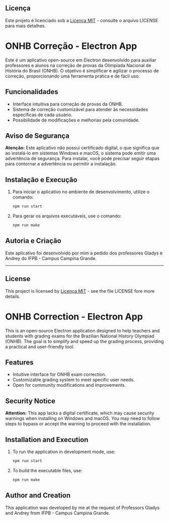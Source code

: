 ## Licença

Este projeto é licenciado sob a [Licença MIT](LICENSE) - consulte o arquivo LICENSE para mais detalhes.

# ONHB Correção - Electron App

Este é um aplicativo open-source em Electron desenvolvido para auxiliar professores e alunos na correção de provas da Olimpíada Nacional de História do Brasil (ONHB). O objetivo é simplificar e agilizar o processo de correção, proporcionando uma ferramenta prática e de fácil uso.

## Funcionalidades

- Interface intuitiva para correção de provas da ONHB.
- Sistema de correção customizável para atender às necessidades específicas de cada usuário.
- Possibilidade de modificações e melhorias pela comunidade.

## Aviso de Segurança

**Atenção:** Este aplicativo não possui certificado digital, o que significa que ao instalá-lo em sistemas Windows e macOS, o sistema pode emitir uma advertência de segurança. Para instalar, você pode precisar seguir etapas para contornar a advertência ou permitir a instalação.

## Instalação e Execução

1. Para iniciar o aplicativo no ambiente de desenvolvimento, utilize o comando:
   ```bash
   npm run start
   ```

2. Para gerar os arquivos executáveis, use o comando:
   ```bash
   npm run make
   ```

## Autoria e Criação

Este aplicativo foi desenvolvido por mim a pedido dos professores Gladys e Andrey do IFPB - Campus Campina Grande.

---
## License

This project is licensed by [Licença MIT](LICENSE) - see the file LICENSE fore more details.


# ONHB Correction - Electron App

This is an open-source Electron application designed to help teachers and students with grading exams for the Brazilian National History Olympiad (ONHB). The goal is to simplify and speed up the grading process, providing a practical and user-friendly tool.

## Features

- Intuitive interface for ONHB exam correction.
- Customizable grading system to meet specific user needs.
- Open for community modifications and improvements.

## Security Notice

**Attention:** This app lacks a digital certificate, which may cause security warnings when installing on Windows and macOS. You may need to follow steps to bypass or accept the warning to proceed with the installation.

## Installation and Execution

1. To run the application in development mode, use:
   ```bash
   npm run start
   ```

2. To build the executable files, use:
   ```bash
   npm run make
   ```

## Author and Creation

This application was developed by me at the request of Professors Gladys and Andrey from IFPB - Campus Campina Grande.